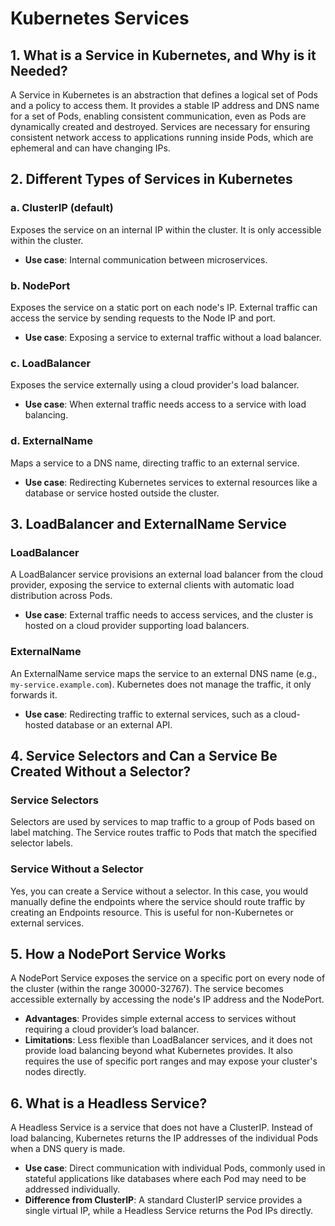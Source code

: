 # Kubernetes Services

## 1. What is a Service in Kubernetes, and Why is it Needed?

A Service in Kubernetes is an abstraction that defines a logical set of Pods and a policy to access them. It provides a stable IP address and DNS name for a set of Pods, enabling consistent communication, even as Pods are dynamically created and destroyed. Services are necessary for ensuring consistent network access to applications running inside Pods, which are ephemeral and can have changing IPs.

## 2. Different Types of Services in Kubernetes

### a. ClusterIP (default)
Exposes the service on an internal IP within the cluster. It is only accessible within the cluster.

- **Use case**: Internal communication between microservices.

### b. NodePort
Exposes the service on a static port on each node's IP. External traffic can access the service by sending requests to the Node IP and port.

- **Use case**: Exposing a service to external traffic without a load balancer.

### c. LoadBalancer
Exposes the service externally using a cloud provider's load balancer.

- **Use case**: When external traffic needs access to a service with load balancing.

### d. ExternalName
Maps a service to a DNS name, directing traffic to an external service.

- **Use case**: Redirecting Kubernetes services to external resources like a database or service hosted outside the cluster.

## 3. LoadBalancer and ExternalName Service

### LoadBalancer
A LoadBalancer service provisions an external load balancer from the cloud provider, exposing the service to external clients with automatic load distribution across Pods.

- **Use case**: External traffic needs to access services, and the cluster is hosted on a cloud provider supporting load balancers.

### ExternalName
An ExternalName service maps the service to an external DNS name (e.g., `my-service.example.com`). Kubernetes does not manage the traffic, it only forwards it.

- **Use case**: Redirecting traffic to external services, such as a cloud-hosted database or an external API.

## 4. Service Selectors and Can a Service Be Created Without a Selector?

### Service Selectors
Selectors are used by services to map traffic to a group of Pods based on label matching. The Service routes traffic to Pods that match the specified selector labels.

### Service Without a Selector
Yes, you can create a Service without a selector. In this case, you would manually define the endpoints where the service should route traffic by creating an Endpoints resource. This is useful for non-Kubernetes or external services.

## 5. How a NodePort Service Works

A NodePort Service exposes the service on a specific port on every node of the cluster (within the range 30000-32767). The service becomes accessible externally by accessing the node's IP address and the NodePort.

- **Advantages**: Provides simple external access to services without requiring a cloud provider’s load balancer.
- **Limitations**: Less flexible than LoadBalancer services, and it does not provide load balancing beyond what Kubernetes provides. It also requires the use of specific port ranges and may expose your cluster's nodes directly.

## 6. What is a Headless Service?

A Headless Service is a service that does not have a ClusterIP. Instead of load balancing, Kubernetes returns the IP addresses of the individual Pods when a DNS query is made.

- **Use case**: Direct communication with individual Pods, commonly used in stateful applications like databases where each Pod may need to be addressed individually.
- **Difference from ClusterIP**: A standard ClusterIP service provides a single virtual IP, while a Headless Service returns the Pod IPs directly.
